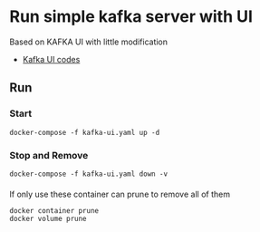 # Run simple kafka server with UI

Based on KAFKA UI with little modification

* [Kafka UI codes](https://github.com/provectus/kafka-ui/tree/master/documentation/compose)


## Run

### Start 
```
docker-compose -f kafka-ui.yaml up -d
```
### Stop and Remove

```
docker-compose -f kafka-ui.yaml down -v
```


#### 

If only use these container can prune to remove all of them

```
docker container prune
docker volume prune
```
